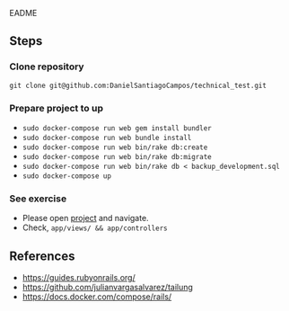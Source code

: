 EADME

## Steps

### Clone repository

`git clone git@github.com:DanielSantiagoCampos/technical_test.git`

### Prepare project to up

- `sudo docker-compose run web gem install bundler`
- `sudo docker-compose run web bundle install`
- `sudo docker-compose run web bin/rake db:create`
- `sudo docker-compose run web bin/rake db:migrate`
- `sudo docker-compose run web bin/rake db < backup_development.sql`
- `sudo docker-compose up`

### See exercise

- Please open [project](http://localhost:3000/) and navigate.
- Check, `app/views/ && app/controllers`

## References
- https://guides.rubyonrails.org/
- https://github.com/julianvargasalvarez/tailung
- https://docs.docker.com/compose/rails/

